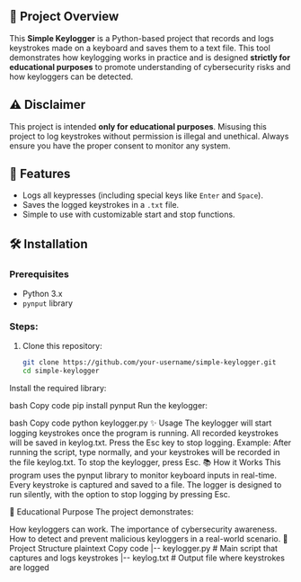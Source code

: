 ## 📜 Project Overview
This **Simple Keylogger** is a Python-based project that records and logs keystrokes made on a keyboard and saves them to a text file. This tool demonstrates how keylogging works in practice and is designed **strictly for educational purposes** to promote understanding of cybersecurity risks and how keyloggers can be detected.

## ⚠️ Disclaimer
This project is intended **only for educational purposes**. Misusing this project to log keystrokes without permission is illegal and unethical. Always ensure you have the proper consent to monitor any system.

## 🚀 Features
- Logs all keypresses (including special keys like `Enter` and `Space`).
- Saves the logged keystrokes in a `.txt` file.
- Simple to use with customizable start and stop functions.

## 🛠️ Installation

### Prerequisites
- Python 3.x
- `pynput` library

### Steps:
1. Clone this repository:
   ```bash
   git clone https://github.com/your-username/simple-keylogger.git
   cd simple-keylogger

Install the required library:

bash
Copy code
pip install pynput
Run the keylogger:

bash
Copy code
python keylogger.py
✨ Usage
The keylogger will start logging keystrokes once the program is running.
All recorded keystrokes will be saved in keylog.txt.
Press the Esc key to stop logging.
Example:
After running the script, type normally, and your keystrokes will be recorded in the file keylog.txt.
To stop the keylogger, press Esc.
📚 How it Works
This program uses the pynput library to monitor keyboard inputs in real-time. Every keystroke is captured and saved to a file. The logger is designed to run silently, with the option to stop logging by pressing Esc.

🎯 Educational Purpose
The project demonstrates:

How keyloggers can work.
The importance of cybersecurity awareness.
How to detect and prevent malicious keyloggers in a real-world scenario.
📂 Project Structure
plaintext
Copy code
|-- keylogger.py    # Main script that captures and logs keystrokes
|-- keylog.txt      # Output file where keystrokes are logged
